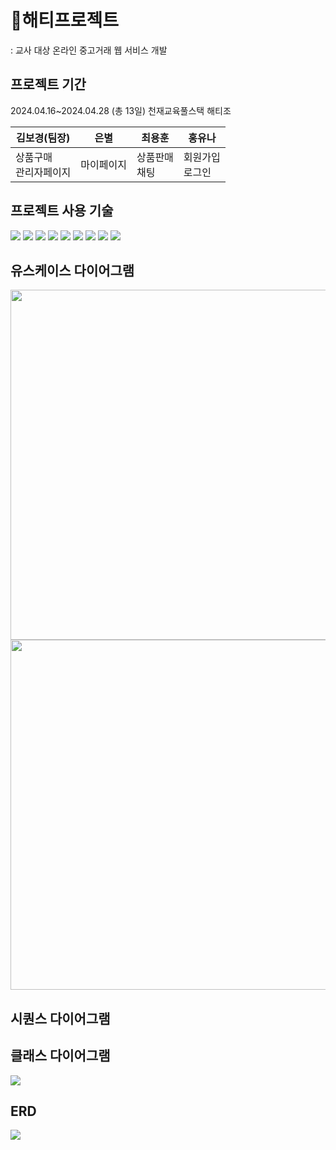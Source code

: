 # 🌅해티프로젝트 
 : 교사 대상 온라인 중고거래 웹 서비스 개발




## 프로젝트 기간



2024.04.16~2024.04.28 (총 13일)
천재교육풀스택 해티조 

|김보경(팀장)|은별|최용훈|홍유나|
|------|------|------|------|
|상품구매<br> 관리자페이지|마이페이지|상품판매<br>채팅|회원가입<br> 로그인|


## 프로젝트 사용 기술
<img src="https://img.shields.io/badge/HTML5-E34F26?style=for-the-badge&logo=html5&logoColor=white">
<img src="https://img.shields.io/badge/css3-1572B6?style=for-the-badge&logo=css3&logoColor=white">
<img src="https://img.shields.io/badge/javascript-F7DF1E?style=for-the-badge&logo=javascript&logoColor=white">
<img src="https://img.shields.io/badge/MariaDB-003545?style=for-the-badge&logo=mariadb&logoColor=white">
<img src="https://img.shields.io/badge/apachetomcat-F8DC75?style=for-the-badge&logo=apachetomcat&logoColor=white">
<img src="https://img.shields.io/badge/github-181717?style=for-the-badge&logo=github&logoColor=white">
<img src="https://img.shields.io/badge/intellijidea-000000?style=for-the-badge&logo=intellijidea&logoColor=white">
<img src="https://img.shields.io/badge/amazonwebservices-232F3E?style=for-the-badge&logo=amazonwebservices&logoColor=white">
<img src="https://img.shields.io/badge/figma-F24E1E?style=for-the-badge&logo=figma&logoColor=white">



## 유스케이스 다이어그램
<img src="https://github.com/yh010217/haeti/assets/160826886/f114ce7b-0e80-49ea-92f4-5b32cc748e2b" width=560px/>
<img src="https://github.com/yh010217/haeti/assets/160826886/6cebefe0-ede1-44ca-bf58-91ff0b90925a" width=560px/>


## 시퀀스 다이어그램


## 클래스 다이어그램
<img src="https://github.com/yh010217/haeti/assets/160826886/7e32a18c-8eab-4e3a-99df-0598c923f674"/>


## ERD
<img src="https://github.com/yh010217/haeti/assets/160826886/5e291612-ace5-406c-a1c6-9b0898bdad80"/>

